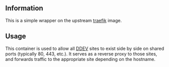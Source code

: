 ## Information

This is a simple wrapper on the upstream [traefik](https://hub.docker.com/_/traefik) image.

## Usage

This container is used to allow all [DDEV](https://github.com/ddev/ddev) sites to exist side by side on shared ports (typically 80, 443, etc.). It serves as a reverse proxy to those sites, and forwards traffic to the appropriate site depending on the hostname.
